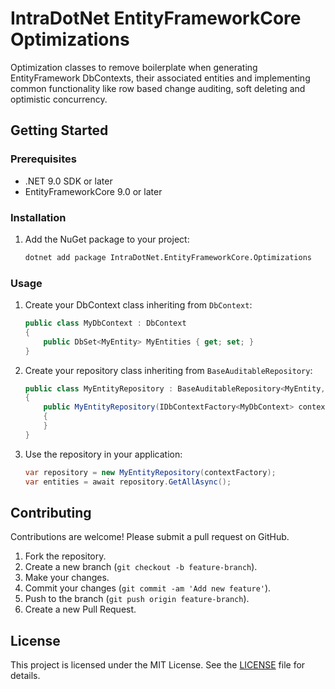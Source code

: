 # IntraDotNet EntityFrameworkCore Optimizations

Optimization classes to remove boilerplate when generating EntityFramework DbContexts, their associated entities and implementing common functionality like row based change auditing, soft deleting and optimistic concurrency.

## Getting Started

### Prerequisites

- .NET 9.0 SDK or later
- EntityFrameworkCore 9.0 or later

### Installation

1. Add the NuGet package to your project:
    ```sh
    dotnet add package IntraDotNet.EntityFrameworkCore.Optimizations
    ```

### Usage

1. Create your DbContext class inheriting from `DbContext`:
    ```csharp
    public class MyDbContext : DbContext
    {
        public DbSet<MyEntity> MyEntities { get; set; }
    }
    ```

2. Create your repository class inheriting from `BaseAuditableRepository`:
    ```csharp
    public class MyEntityRepository : BaseAuditableRepository<MyEntity, MyDbContext>
    {
        public MyEntityRepository(IDbContextFactory<MyDbContext> contextFactory) : base(contextFactory)
        {
        }
    }
    ```

3. Use the repository in your application:
    ```csharp
    var repository = new MyEntityRepository(contextFactory);
    var entities = await repository.GetAllAsync();
    ```

## Contributing

Contributions are welcome! Please submit a pull request on GitHub.

1. Fork the repository.
2. Create a new branch (`git checkout -b feature-branch`).
3. Make your changes.
4. Commit your changes (`git commit -am 'Add new feature'`).
5. Push to the branch (`git push origin feature-branch`).
6. Create a new Pull Request.

## License

This project is licensed under the MIT License. See the [LICENSE](http://_vscodecontentref_/1) file for details.
